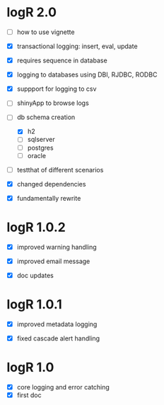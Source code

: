 # logR 2.0

- [ ] how to use vignette
- [x] transactional logging: insert, eval, update
- [x] requires sequence in database
- [x] logging to databases using DBI, RJDBC, RODBC
- [x] suppport for logging to csv
- [ ] shinyApp to browse logs
- [ ] db schema creation
  - [x] h2
  - [ ] sqlserver
  - [ ] postgres
  - [ ] oracle
- [ ] testthat of different scenarios
- [x] changed dependencies
- [x] fundamentally rewrite


# logR 1.0.2

- [x] improved warning handling
- [x] improved email message
- [x] doc updates


# logR 1.0.1

- [x] improved metadata logging
- [x] fixed cascade alert handling


# logR 1.0

- [x] core logging and error catching
- [x] first doc
